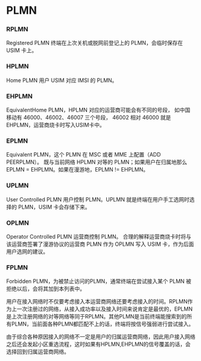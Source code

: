 PLMN
===

### RPLMN

Registered PLMN 终端在上次关机或脱网前登记上的 PLMN，会临时保存在 USIM 卡上。

### HPLMN

Home PLMN 用户 USIM 对应 IMSI 的 PLMN。

### EHPLMN
EquivalentHome PLMN，HPLMN 对应的运营商可能会有不同的号段，
如中国移动有 46000、46002、46007 三个号段，
46002 相对 46000 就是 EHPLMN，运营商烧卡时写入USIM卡中。

### EPLMN

Equivalent PLMN，这个 PLMN 在 MSC 或者 MME 上配置（ADD PEERPLMN）。
既与当前网络 HPLMN 对等的 PLMN；如果用户在归属地那么 EPLMN = EHPLMN。如果在漫游地，EPLMN != EHPLMN。

### UPLMN
User Controlled PLMN 用户控制 PLMN。UPLMN 就是终端在用户手工选网时选择的 PLMN，USIM 卡会存储下来。

### OPLMN
Operator Controlled PLMN 运营商控制 PLMN。
合理的解释运营商烧卡时将与该运营商签署了漫游协议的运营商 PLMN 作为 OPLMN 写入 USIM 卡，作为后面用户选网的建议。

### FPLMN

Forbidden PLMN，为被禁止访问的PLMN，通常终端在尝试接入某个 PLMN 被拒绝以后，会将其加到本列表中。


用户在接入网络时不仅要考虑接入本运营商网络还要考虑接入的时间。RPLMN作为上一次注册过的网络，从接入成功率以及接入时间来说肯定是最优的，EPLMN是上次注册网络的对等网络等同于RPLMN。其他PLMN是当前终端能搜索到的所有PLMN，当前面各种PLMN都匹配不上的话，终端将按信号强弱进行尝试接入。

由于综合各种原因接入的网络不一定是用户的归属运营商网络，因此用户接入网络之后还会发起小区重选流程，这时如果有HPLMN,EHPLMN的信号覆盖的话，会选择回到归属运营商网络。
